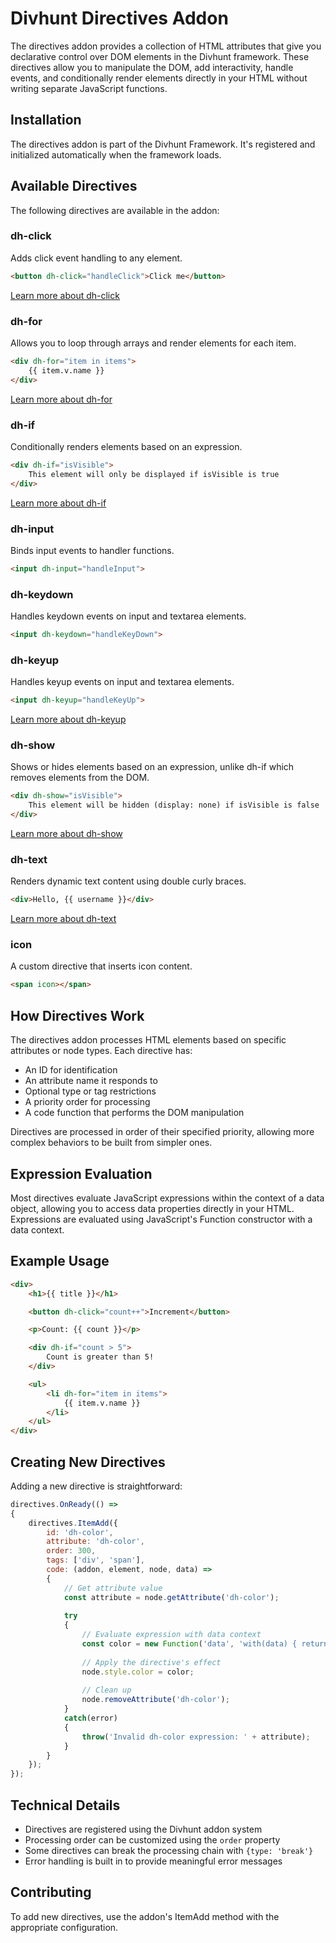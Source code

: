 # Divhunt Directives Addon

The directives addon provides a collection of HTML attributes that give you declarative control over DOM elements in the Divhunt framework. These directives allow you to manipulate the DOM, add interactivity, handle events, and conditionally render elements directly in your HTML without writing separate JavaScript functions.

## Installation

The directives addon is part of the Divhunt Framework. It's registered and initialized automatically when the framework loads.

## Available Directives

The following directives are available in the addon:

### dh-click

Adds click event handling to any element.

```html
<button dh-click="handleClick">Click me</button>
```

[Learn more about dh-click](./items/click.md)

### dh-for

Allows you to loop through arrays and render elements for each item.

```html
<div dh-for="item in items">
    {{ item.v.name }}
</div>
```

[Learn more about dh-for](./items/for.md)

### dh-if

Conditionally renders elements based on an expression.

```html
<div dh-if="isVisible">
    This element will only be displayed if isVisible is true
</div>
```

[Learn more about dh-if](./items/if.md)

### dh-input

Binds input events to handler functions.

```html
<input dh-input="handleInput">
```

### dh-keydown

Handles keydown events on input and textarea elements.

```html
<input dh-keydown="handleKeyDown">
```

### dh-keyup

Handles keyup events on input and textarea elements.

```html
<input dh-keyup="handleKeyUp">
```

[Learn more about dh-keyup](./items/keyup.md)

### dh-show

Shows or hides elements based on an expression, unlike dh-if which removes elements from the DOM.

```html
<div dh-show="isVisible">
    This element will be hidden (display: none) if isVisible is false
</div>
```

[Learn more about dh-show](./items/show.md)

### dh-text

Renders dynamic text content using double curly braces.

```html
<div>Hello, {{ username }}</div>
```

[Learn more about dh-text](./items/text.md)

### icon

A custom directive that inserts icon content.

```html
<span icon></span>
```

## How Directives Work

The directives addon processes HTML elements based on specific attributes or node types. Each directive has:

- An ID for identification
- An attribute name it responds to
- Optional type or tag restrictions
- A priority order for processing
- A code function that performs the DOM manipulation

Directives are processed in order of their specified priority, allowing more complex behaviors to be built from simpler ones.

## Expression Evaluation

Most directives evaluate JavaScript expressions within the context of a data object, allowing you to access data properties directly in your HTML. Expressions are evaluated using JavaScript's Function constructor with a data context.

## Example Usage

```html
<div>
    <h1>{{ title }}</h1>

    <button dh-click="count++">Increment</button>

    <p>Count: {{ count }}</p>

    <div dh-if="count > 5">
        Count is greater than 5!
    </div>

    <ul>
        <li dh-for="item in items">
            {{ item.v.name }}
        </li>
    </ul>
</div>
```

## Creating New Directives

Adding a new directive is straightforward:

```javascript
directives.OnReady(() =>
{
    directives.ItemAdd({
        id: 'dh-color',
        attribute: 'dh-color',
        order: 300,
        tags: ['div', 'span'],
        code: (addon, element, node, data) =>
        {
            // Get attribute value
            const attribute = node.getAttribute('dh-color');
            
            try
            {
                // Evaluate expression with data context
                const color = new Function('data', 'with(data) { return ' + attribute + '; }')(data);
                
                // Apply the directive's effect
                node.style.color = color;
                
                // Clean up
                node.removeAttribute('dh-color');
            }
            catch(error)
            {
                throw('Invalid dh-color expression: ' + attribute);
            }
        }
    });
});
```
## Technical Details

- Directives are registered using the Divhunt addon system
- Processing order can be customized using the `order` property
- Some directives can break the processing chain with `{type: 'break'}`
- Error handling is built in to provide meaningful error messages

## Contributing

To add new directives, use the addon's ItemAdd method with the appropriate configuration.